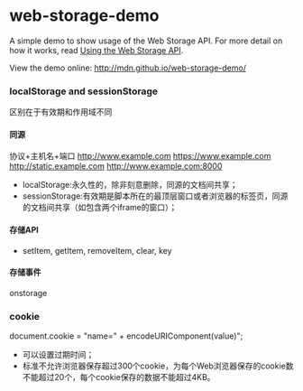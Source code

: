 web-storage-demo
================

A simple demo to show usage of the Web Storage API. For more detail on how it works, read [Using the Web Storage API](https://developer.mozilla.org/en-US/docs/Web/API/Web_Storage_API/Using_the_Web_Storage_API).

View the demo online: http://mdn.github.io/web-storage-demo/

### localStorage and sessionStorage
区别在于有效期和作用域不同
#### 同源
协议+主机名+端口
http://www.example.com
https://www.example.com
http://static.example.com
http://www.example.com:8000
* localStorage:永久性的，除非刻意删除，同源的文档间共享；
* sessionStorage:有效期是脚本所在的最顶层窗口或者浏览器的标签页，同源的文档间共享（如包含两个iframe的窗口）；
#### 存储API
* setItem, getItem, removeItem, clear, key

#### 存储事件
onstorage

### cookie
document.cookie = "name=" + encodeURIComponent(value)";
* 可以设置过期时间；
* 标准不允许浏览器保存超过300个cookie，为每个Web浏览器保存的cookie数不能超过20个，每个cookie保存的数据不能超过4KB。
